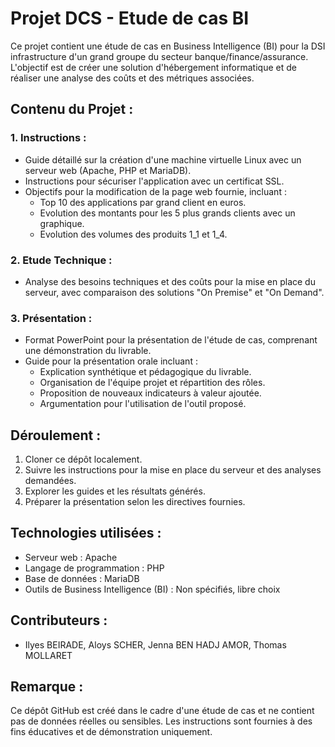 # Projet DCS - Etude de cas BI

Ce projet contient une étude de cas en Business Intelligence (BI) pour la DSI infrastructure d'un grand groupe du secteur banque/finance/assurance. L'objectif est de créer une solution d'hébergement informatique et de réaliser une analyse des coûts et des métriques associées.

## Contenu du Projet :

### 1. Instructions :
   - Guide détaillé sur la création d'une machine virtuelle Linux avec un serveur web (Apache, PHP et MariaDB).
   - Instructions pour sécuriser l'application avec un certificat SSL.
   - Objectifs pour la modification de la page web fournie, incluant :
     - Top 10 des applications par grand client en euros.
     - Evolution des montants pour les 5 plus grands clients avec un graphique.
     - Evolution des volumes des produits 1_1 et 1_4.

### 2. Etude Technique :
   - Analyse des besoins techniques et des coûts pour la mise en place du serveur, avec comparaison des solutions "On Premise" et "On Demand".

### 3. Présentation :
   - Format PowerPoint pour la présentation de l'étude de cas, comprenant une démonstration du livrable.
   - Guide pour la présentation orale incluant :
     - Explication synthétique et pédagogique du livrable.
     - Organisation de l'équipe projet et répartition des rôles.
     - Proposition de nouveaux indicateurs à valeur ajoutée.
     - Argumentation pour l'utilisation de l'outil proposé.

## Déroulement :

1. Cloner ce dépôt localement.
2. Suivre les instructions pour la mise en place du serveur et des analyses demandées.
3. Explorer les guides et les résultats générés.
4. Préparer la présentation selon les directives fournies.

## Technologies utilisées :

- Serveur web : Apache
- Langage de programmation : PHP
- Base de données : MariaDB
- Outils de Business Intelligence (BI) : Non spécifiés, libre choix

## Contributeurs :

- Ilyes BEIRADE, Aloys SCHER, Jenna BEN HADJ AMOR, Thomas MOLLARET

## Remarque :

Ce dépôt GitHub est créé dans le cadre d'une étude de cas et ne contient pas de données réelles ou sensibles. Les instructions sont fournies à des fins éducatives et de démonstration uniquement.
